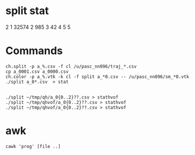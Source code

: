 # split stat
  2 1
  32574 2
    985 3
     42 4
      5 5

# Commands

    ch.split -p a_%.csv -f cl /u/pasc_nn096/traj_*.csv
    cp a_0001.csv a_0000.csv
    ch.color -p a_%.vtk -k cl -f split a_*0.csv -- /u/pasc_nn096/sm_*0.vtk
    ./split a_0*.csv  > stat


    ./split ~/tmp/qh/a_0{0..2}??.csv > stathvof
    ./split ~/tmp/qhvof/a_0{0..2}??.csv > stathvof
    ./split ~/tmp/qhvof/a_0{0..2}??.csv > stathvof

# awk

    cawk 'prog' [file ..]
